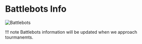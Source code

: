 # Battlebots Info

![Battlebots](/img/battlebots.png)

!!! note
    Battlebots information will be updated when we approach tourmanemts.
